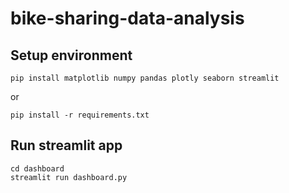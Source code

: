 # bike-sharing-data-analysis

## Setup environment
```
pip install matplotlib numpy pandas plotly seaborn streamlit 
```
or
```
pip install -r requirements.txt
```

## Run streamlit app
```
cd dashboard
streamlit run dashboard.py
```

